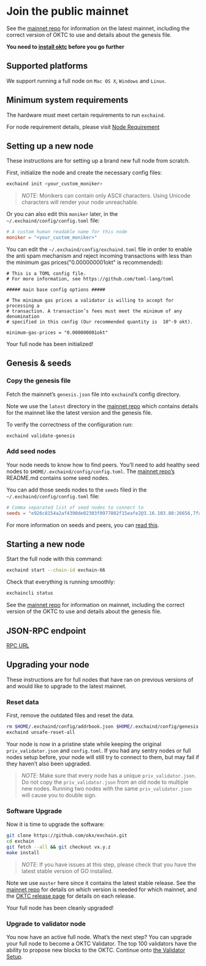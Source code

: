 # Join the public mainnet 

See the [mainnet repo](https://github.com/okx/mainnet) for
information on the latest mainnet, including the correct version
of OKTC to use and details about the genesis file.

**You need to [install oktc](/dev/quick-start/install-oktc) before you go further**

## Supported platforms

We support running a full node on `Mac OS X`, `Windows` and `Linux`.

## Minimum system requirements

The hardware must meet certain requirements to run `exchaind`.

For node requirement details, please visit [Node Requirement](/dev/nodes/node-requirement/node-requirement)
## Setting up a new node

These instructions are for setting up a brand new full node from scratch.

First, initialize the node and create the necessary config files:

```bash
exchaind init <your_custom_moniker>
```

> _NOTE_:
Monikers can contain only ASCII characters. Using Unicode characters will render your node unreachable.


Or you can also edit this `moniker` later, in the `~/.exchaind/config/config.toml` file:

```toml
# A custom human readable name for this node
moniker = "<your_custom_moniker>"
```

You can edit the `~/.exchaind/config/exchaind.toml` file in order to enable the anti spam mechanism and reject incoming transactions with less than the minimum gas prices("0.000000001okt" is recommended):

```
# This is a TOML config file.
# For more information, see https://github.com/toml-lang/toml

##### main base config options #####

# The minimum gas prices a validator is willing to accept for processing a
# transaction. A transaction’s fees must meet the minimum of any denomination
# specified in this config (Our recommended quantity is  10^-9 okt).

minimum-gas-prices = "0.000000001okt"
```

Your full node has been initialized! 

## Genesis & seeds

### Copy the genesis file

Fetch the mainnet’s `genesis.json` file into `exchaind`’s config directory.

Note we use the `latest` directory in the [mainnet repo](https://github.com/okx/mainnet) which contains details for the mainnet like the latest version and the genesis file. 

To verify the correctness of the configuration run:

```bash
exchaind validate-genesis
```

### Add seed nodes

Your node needs to know how to find peers. You’ll need to add healthy seed nodes to `$HOME/.exchaind/config/config.toml`. The [mainnet repo’s](https://github.com/okx/mainnet) README.md contains some seed nodes.

You can add those seeds nodes to the `seeds` filed in the `~/.exchaind/config/config.toml` file:

```toml
# Comma separated list of seed nodes to connect to
seeds = "e926c8154a2af4390de02303f0977802f15eafe2@3.16.103.80:26656,7fa5b1d1f1e48659fa750b6aec702418a0e75f13@175.41.191.69:26656,c8f32b793871b56a11d94336d9ce6472f893524b@35.74.8.189:26656"
```

For more information on seeds and peers, you can [read this](https://docs.tendermint.com/master/spec/p2p/peer).

## Starting a new node

Start the full node with this command:

```bash
exchaind start --chain-id exchain-66
```

Check that everything is running smoothly:

```bash
exchaincli status
```

See the [mainnet repo](https://github.com/okx/mainnet) for information on mainnet, including the correct version of the OKTC to use and details about the genesis file.


## JSON-RPC endpoint
[RPC URL](/dev/api/oktc-api/json-rpc-api)


## Upgrading your node

These instructions are for full nodes that have ran on previous versions of and would like to upgrade to the latest mainnet.

### Reset data

First, remove the outdated files and reset the data.

```bash
rm $HOME/.exchaind/config/addrbook.json $HOME/.exchaind/config/genesis.json
exchaind unsafe-reset-all
```

Your node is now in a pristine state while keeping the original `priv_validator.json` and `config.toml`. If you had any sentry nodes or full nodes setup before,
your node will still try to connect to them, but may fail if they haven’t also
been upgraded.

> _NOTE_:
Make sure that every node has a unique `priv_validator.json`. Do not copy the `priv_validator.json` from an old node to multiple new nodes. Running two nodes with the same `priv_validator.json` will cause you to double sign.


### Software Upgrade

Now it is time to upgrade the software:

```bash
git clone https://github.com/okx/exchain.git
cd exchain
git fetch --all && git checkout vx.y.z
make install
```

> _NOTE_: If you have issues at this step, please check that you have the latest stable version of GO installed.

Note we use `master` here since it contains the latest stable release.
See the [mainnet repo](https://github.com/okx/mainnet) for details on which version is needed for which mainnet, and the [OKTC release page](https://github.com/okx/exchain/releases) for details on each release.

Your full node has been cleanly upgraded!

### Upgrade to validator node

You now have an active full node. What’s the next step? You can upgrade your full node to become a OKTC Validator. The top 100 validators have the ability to propose new blocks to the OKTC. Continue onto [the Validator Setup](/dev/core-concepts/validator/validators-guide-cli).
